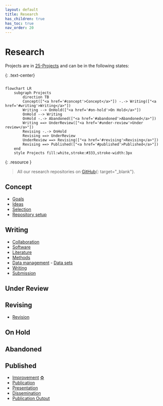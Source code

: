 ```yaml
---
layout: default
title: Research
has_children: true
has_toc: true
nav_order: 20
---
```


# Research

Projects are in [25-Projects](25-projects.html) and can be in the following states:

{: .text-center}
```mermaid

flowchart LR
    subgraph Projects
        direction TB
        Concept(["<a href='#concept'>Concept</a>"]) -.-> Writing(["<a href='#writing'>Writing</a>"])
        Writing --> OnHold(["<a href='#on-hold'>On Hold</a>"])
        OnHold --> Writing
        OnHold -.-> Abandoned(["<a href='#abandoned'>Abandoned</a>"])
        Writing ==> UnderReview(["<a href='#under-review'>Under review</a>"])
        Revising -.-> OnHold
        Revising ==> UnderReview
        UnderReview ==> Revising(["<a href='#revising'>Revising</a>"])
        Revising ==> Published(["<a href='#published'>Published</a>"])
    end
    style Projects fill:white,stroke:#333,stroke-width:3px

```
<!-- TODO: Cover Research data management, and reproducibility (but check with the team before publishing data - make sure confidential data is protected) -->

{: .resource }
> All our research repositories on [GitHub](https://github.com/orgs/digital-work-lab/repositories?q=topic%3Aresearch){: target="_blank"}.

## Concept

- [Goals](20_processes/20.01.goals.html)
- [Ideas](20_processes/20.09.ideas.html)
- [Selection](20_processes/20.12.selection.html)
- [Repository setup](20_processes/20.15.repo-setup.html)

## Writing

- [Collaboration](20_processes/20.16.collaboration.html)
- [Software](24-software.html)
- [Literature](22-literature.html)
- [Methods](20_processes/20.18.methods.html)
- [Data management](20_processes/20.17.data.html) - [Data sets](23-data.html)
- [Writing](20_processes/20.29.writing.html)
- [Submission](20_processes/20.30.submission.html)

## Under Review

## Revising

- [Revision](20_processes/20.32.revision.html)

## On Hold

## Abandoned

## Published

- [Improvement](20_processes/20.35.improvement.html) <a href='{{ site.baseurl }}/docs/00.goals.html'>♻️</a>
- [Publication](20_processes/20.33.publication.html)
- [Presentation](20_processes/20.28.presentation.html)
- [Dissemination](20_processes/20.34.dissemination.html)
- [Publication Output](29-publications.html)
